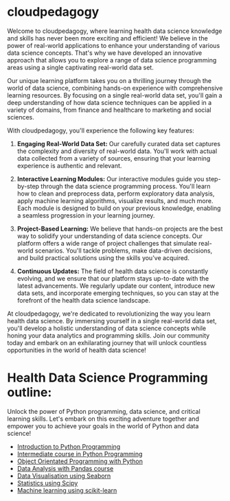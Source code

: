 # cloudpedagogy

Welcome to cloudpedagogy, where learning health data science knowledge and skills has never been more exciting and efficient! We believe in the power of real-world applications to enhance your understanding of various data science concepts. That's why we have developed an innovative approach that allows you to explore a range of data science programming areas using a single captivating real-world data set.

Our unique learning platform takes you on a thrilling journey through the world of data science, combining hands-on experience with comprehensive learning resources. By focusing on a single real-world data set, you'll gain a deep understanding of how data science techniques can be applied in a variety of domains, from finance and healthcare to marketing and social sciences.

With cloudpedagogy, you'll experience the following key features:

1. **Engaging Real-World Data Set:** Our carefully curated data set captures the complexity and diversity of real-world data. You'll work with actual data collected from a variety of sources, ensuring that your learning experience is authentic and relevant.

2. **Interactive Learning Modules:** Our interactive modules guide you step-by-step through the data science programming process. You'll learn how to clean and preprocess data, perform exploratory data analysis, apply machine learning algorithms, visualize results, and much more. Each module is designed to build on your previous knowledge, enabling a seamless progression in your learning journey.

3. **Project-Based Learning:** We believe that hands-on projects are the best way to solidify your understanding of data science concepts. Our platform offers a wide range of project challenges that simulate real-world scenarios. You'll tackle problems, make data-driven decisions, and build practical solutions using the skills you've acquired.

4. **Continuous Updates:** The field of health data science is constantly evolving, and we ensure that our platform stays up-to-date with the latest advancements. We regularly update our content, introduce new data sets, and incorporate emerging techniques, so you can stay at the forefront of the health data science landscape.

At cloudpedagogy, we're dedicated to revolutionizing the way you learn health data science. By immersing yourself in a single real-world data set, you'll develop a holistic understanding of data science concepts while honing your data analytics and programming skills. Join our community today and embark on an exhilarating journey that will unlock countless opportunities in the world of health data science!

# Health Data Science Programming outline:

Unlock the power of Python programming, data science, and critical learning skills. Let's embark on this exciting adventure together and empower you to achieve your goals in the world of Python and data science!

- [Introduction to Python Programming](https://github.com/cloudpedagogy/introduction-python/blob/main/README.md)
- [Intermediate course in Python Programming](https://github.com/cloudpedagogy/intermediate-python/blob/main/README.md)
- [Object Orientated Programming with Python](https://github.com/cloudpedagogy/object-oriented-python/blob/main/README.md)
- [Data Analysis with Pandas course](https://github.com/cloudpedagogy/data-analysis-python/blob/main/README.md)
- [Data Visualisation using Seaborn](https://github.com/cloudpedagogy/data-visualisation-python/blob/main/README.md)
- [Statistics using Scipy](https://github.com/cloudpedagogy/statistics-python/blob/main/README.md)
- [ Machine learning using scikit-learn](https://github.com/cloudpedagogy/machine-learning-python/blob/main/README.md)

